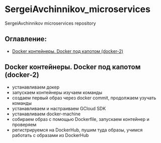 # SergeiAvchinnikov_microservices
SergeiAvchinnikov microservices repository
## **Оглавление:**
- [Docker контейнеры. Docker под капотом (docker-2)](#docker-2)
## <a name="docker-2"></a>Docker контейнеры. Docker под капотом (docker-2)
+ устанавливаем докер
+ запускаем контейнеры изучаем команды
+ создаем первый образ через docker commit, продолжаем узучать команды
+ устанавливаем и настраиваем GCloud SDK
+ устанавливаем docker-machine
+ собираем образ с помощью Dockerfile, запускаем контейнер и проверяем
+ регистрируемся на DockerHub, пушим туда образы, учимся работать с образами из DockerHub

